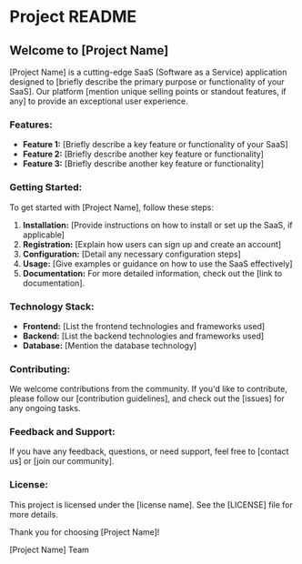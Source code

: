 # Project README

## Welcome to [Project Name]

[Project Name] is a cutting-edge SaaS (Software as a Service) application designed to [briefly describe the primary purpose or functionality of your SaaS]. Our platform [mention unique selling points or standout features, if any] to provide an exceptional user experience.

### Features:

- **Feature 1:** [Briefly describe a key feature or functionality of your SaaS]
- **Feature 2:** [Briefly describe another key feature or functionality]
- **Feature 3:** [Briefly describe another key feature or functionality]

### Getting Started:

To get started with [Project Name], follow these steps:

1. **Installation:** [Provide instructions on how to install or set up the SaaS, if applicable]
2. **Registration:** [Explain how users can sign up and create an account]
3. **Configuration:** [Detail any necessary configuration steps]
4. **Usage:** [Give examples or guidance on how to use the SaaS effectively]
5. **Documentation:** For more detailed information, check out the [link to documentation].

### Technology Stack:

- **Frontend:** [List the frontend technologies and frameworks used]
- **Backend:** [List the backend technologies and frameworks used]
- **Database:** [Mention the database technology]

### Contributing:

We welcome contributions from the community. If you'd like to contribute, please follow our [contribution guidelines], and check out the [issues] for any ongoing tasks.

### Feedback and Support:

If you have any feedback, questions, or need support, feel free to [contact us] or [join our community].

### License:

This project is licensed under the [license name]. See the [LICENSE] file for more details.

Thank you for choosing [Project Name]!

[Project Name] Team